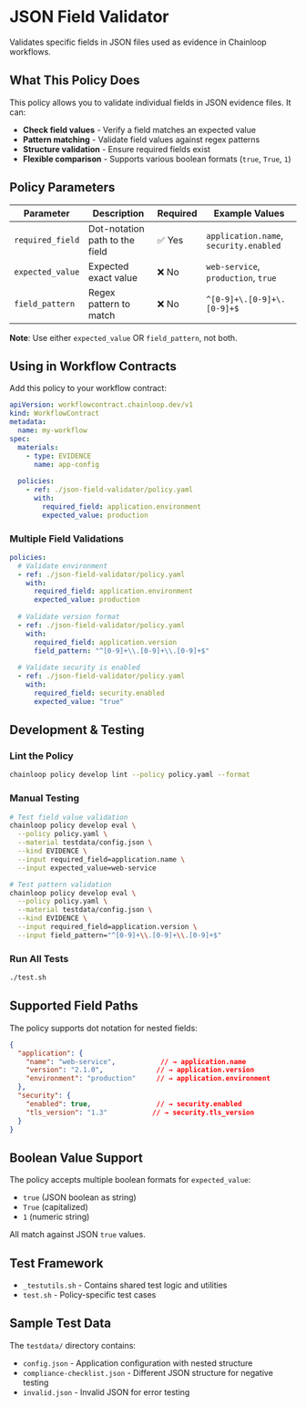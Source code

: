 # JSON Field Validator

Validates specific fields in JSON files used as evidence in Chainloop workflows.

## What This Policy Does

This policy allows you to validate individual fields in JSON evidence files. It can:

- **Check field values** - Verify a field matches an expected value
- **Pattern matching** - Validate field values against regex patterns  
- **Structure validation** - Ensure required fields exist
- **Flexible comparison** - Supports various boolean formats (`true`, `True`, `1`)

## Policy Parameters

| Parameter | Description | Required | Example Values |
|-----------|-------------|----------|----------------|
| `required_field` | Dot-notation path to the field | ✅ Yes | `application.name`, `security.enabled` |
| `expected_value` | Expected exact value | ❌ No | `web-service`, `production`, `true` |
| `field_pattern` | Regex pattern to match | ❌ No | `^[0-9]+\.[0-9]+\.[0-9]+$` |

**Note**: Use either `expected_value` OR `field_pattern`, not both.

## Using in Workflow Contracts

Add this policy to your workflow contract:

```yaml
apiVersion: workflowcontract.chainloop.dev/v1
kind: WorkflowContract
metadata:
  name: my-workflow
spec:
  materials:
    - type: EVIDENCE
      name: app-config
      
  policies:
    - ref: ./json-field-validator/policy.yaml
      with:
        required_field: application.environment
        expected_value: production
```

### Multiple Field Validations

```yaml
policies:
  # Validate environment
  - ref: ./json-field-validator/policy.yaml  
    with:
      required_field: application.environment
      expected_value: production
      
  # Validate version format
  - ref: ./json-field-validator/policy.yaml
    with:
      required_field: application.version  
      field_pattern: "^[0-9]+\\.[0-9]+\\.[0-9]+$"
      
  # Validate security is enabled
  - ref: ./json-field-validator/policy.yaml
    with:
      required_field: security.enabled
      expected_value: "true"
```

## Development & Testing

### Lint the Policy
```bash
chainloop policy develop lint --policy policy.yaml --format
```

### Manual Testing
```bash
# Test field value validation
chainloop policy develop eval \
  --policy policy.yaml \
  --material testdata/config.json \
  --kind EVIDENCE \
  --input required_field=application.name \
  --input expected_value=web-service

# Test pattern validation  
chainloop policy develop eval \
  --policy policy.yaml \
  --material testdata/config.json \
  --kind EVIDENCE \
  --input required_field=application.version \
  --input field_pattern="^[0-9]+\\.[0-9]+\\.[0-9]+$"
```

### Run All Tests
```bash
./test.sh
```

## Supported Field Paths

The policy supports dot notation for nested fields:

```json
{
  "application": {
    "name": "web-service",           // → application.name  
    "version": "2.1.0",             // → application.version
    "environment": "production"     // → application.environment
  },
  "security": {
    "enabled": true,                // → security.enabled
    "tls_version": "1.3"           // → security.tls_version
  }
}
```

## Boolean Value Support

The policy accepts multiple boolean formats for `expected_value`:
- `true` (JSON boolean as string)
- `True` (capitalized)  
- `1` (numeric string)

All match against JSON `true` values.

## Test Framework

- `_testutils.sh` - Contains shared test logic and utilities
- `test.sh` - Policy-specific test cases

## Sample Test Data

The `testdata/` directory contains:
- `config.json` - Application configuration with nested structure
- `compliance-checklist.json` - Different JSON structure for negative testing
- `invalid.json` - Invalid JSON for error testing